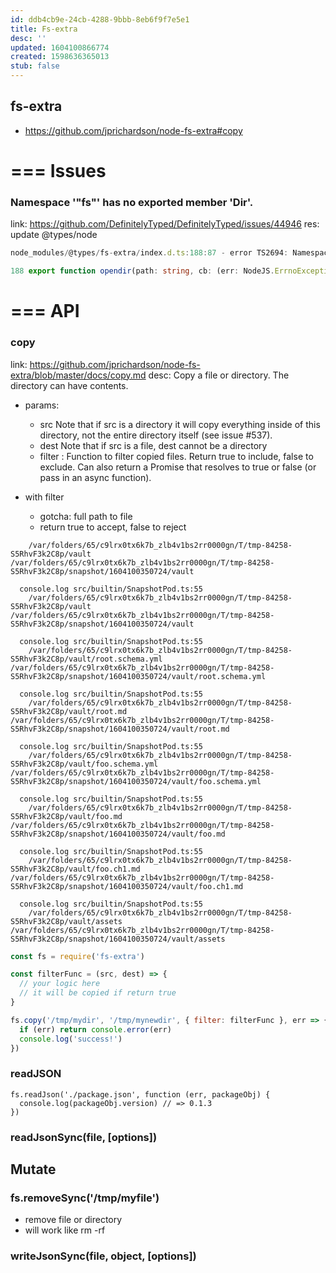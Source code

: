 ```yaml
---
id: ddb4cb9e-24cb-4288-9bbb-8eb6f9f7e5e1
title: Fs-extra
desc: ''
updated: 1604100866774
created: 1598636365013
stub: false
---
```


## fs-extra
- https://github.com/jprichardson/node-fs-extra#copy

# === Issues

### Namespace '"fs"' has no exported member 'Dir'.
link: https://github.com/DefinitelyTyped/DefinitelyTyped/issues/44946
res: update @types/node

```ts
node_modules/@types/fs-extra/index.d.ts:188:87 - error TS2694: Namespace '"fs"' has no exported member 'Dir'.

188 export function opendir(path: string, cb: (err: NodeJS.ErrnoException | null, dir: fs.Dir) => void): void;
```

# === API

### copy
link: https://github.com/jprichardson/node-fs-extra/blob/master/docs/copy.md
desc: Copy a file or directory. The directory can have contents.

- params:
  - src <String> Note that if src is a directory it will copy everything inside of this directory, not the entire directory itself (see issue #537).
  - dest <String> Note that if src is a file, dest cannot be a directory 
  - filter <Function>: Function to filter copied files. Return true to include, false to exclude. Can also return a Promise that resolves to true or false (or pass in an async function).


- with filter
  - gotcha: full path to file
  - return true to accept, false to reject

```
    /var/folders/65/c9lrx0tx6k7b_zlb4v1bs2rr0000gn/T/tmp-84258-S5RhvF3k2C8p/vault /var/folders/65/c9lrx0tx6k7b_zlb4v1bs2rr0000gn/T/tmp-84258-S5RhvF3k2C8p/snapshot/1604100350724/vault

  console.log src/builtin/SnapshotPod.ts:55
    /var/folders/65/c9lrx0tx6k7b_zlb4v1bs2rr0000gn/T/tmp-84258-S5RhvF3k2C8p/vault /var/folders/65/c9lrx0tx6k7b_zlb4v1bs2rr0000gn/T/tmp-84258-S5RhvF3k2C8p/snapshot/1604100350724/vault

  console.log src/builtin/SnapshotPod.ts:55
    /var/folders/65/c9lrx0tx6k7b_zlb4v1bs2rr0000gn/T/tmp-84258-S5RhvF3k2C8p/vault/root.schema.yml /var/folders/65/c9lrx0tx6k7b_zlb4v1bs2rr0000gn/T/tmp-84258-S5RhvF3k2C8p/snapshot/1604100350724/vault/root.schema.yml

  console.log src/builtin/SnapshotPod.ts:55
    /var/folders/65/c9lrx0tx6k7b_zlb4v1bs2rr0000gn/T/tmp-84258-S5RhvF3k2C8p/vault/root.md /var/folders/65/c9lrx0tx6k7b_zlb4v1bs2rr0000gn/T/tmp-84258-S5RhvF3k2C8p/snapshot/1604100350724/vault/root.md

  console.log src/builtin/SnapshotPod.ts:55
    /var/folders/65/c9lrx0tx6k7b_zlb4v1bs2rr0000gn/T/tmp-84258-S5RhvF3k2C8p/vault/foo.schema.yml /var/folders/65/c9lrx0tx6k7b_zlb4v1bs2rr0000gn/T/tmp-84258-S5RhvF3k2C8p/snapshot/1604100350724/vault/foo.schema.yml

  console.log src/builtin/SnapshotPod.ts:55
    /var/folders/65/c9lrx0tx6k7b_zlb4v1bs2rr0000gn/T/tmp-84258-S5RhvF3k2C8p/vault/foo.md /var/folders/65/c9lrx0tx6k7b_zlb4v1bs2rr0000gn/T/tmp-84258-S5RhvF3k2C8p/snapshot/1604100350724/vault/foo.md

  console.log src/builtin/SnapshotPod.ts:55
    /var/folders/65/c9lrx0tx6k7b_zlb4v1bs2rr0000gn/T/tmp-84258-S5RhvF3k2C8p/vault/foo.ch1.md /var/folders/65/c9lrx0tx6k7b_zlb4v1bs2rr0000gn/T/tmp-84258-S5RhvF3k2C8p/snapshot/1604100350724/vault/foo.ch1.md

  console.log src/builtin/SnapshotPod.ts:55
    /var/folders/65/c9lrx0tx6k7b_zlb4v1bs2rr0000gn/T/tmp-84258-S5RhvF3k2C8p/vault/assets /var/folders/65/c9lrx0tx6k7b_zlb4v1bs2rr0000gn/T/tmp-84258-S5RhvF3k2C8p/snapshot/1604100350724/vault/assets

```

```js
const fs = require('fs-extra')

const filterFunc = (src, dest) => {
  // your logic here
  // it will be copied if return true
}

fs.copy('/tmp/mydir', '/tmp/mynewdir', { filter: filterFunc }, err => {
  if (err) return console.error(err)
  console.log('success!')
})
```


### readJSON

```
fs.readJson('./package.json', function (err, packageObj) {
  console.log(packageObj.version) // => 0.1.3
})
```

### readJsonSync(file, [options])


## Mutate

### fs.removeSync('/tmp/myfile')
- remove file or directory
- will work like rm -rf


### writeJsonSync(file, object, [options])
